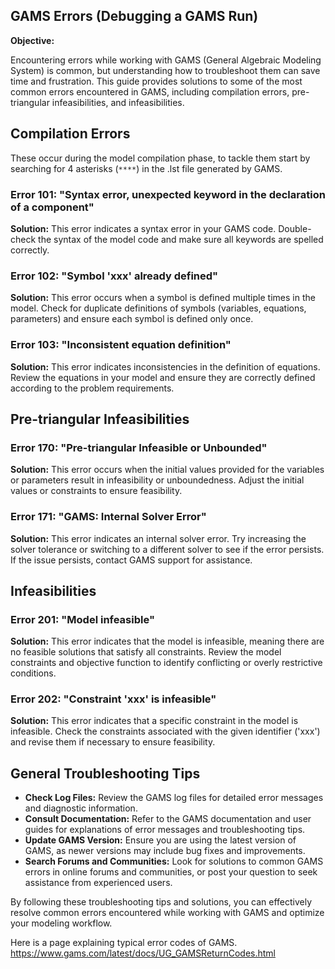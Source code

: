 ## GAMS Errors (Debugging a GAMS Run)

**Objective:**

Encountering errors while working with GAMS (General Algebraic Modeling System) is common, but understanding how to troubleshoot them can save time and frustration. This guide provides solutions to some of the most common errors encountered in GAMS, including compilation errors, pre-triangular infeasibilities, and infeasibilities.

## Compilation Errors

These occur during the model compilation phase, to tackle them start by searching for 4 asterisks (`****`) in the .lst file generated by GAMS.
### Error 101: "Syntax error, unexpected keyword in the declaration of a component" 

**Solution:** This error indicates a syntax error in your GAMS code. Double-check the syntax of the model code and make sure all keywords are spelled correctly.

### Error 102: "Symbol 'xxx' already defined" 

**Solution:** This error occurs when a symbol is defined multiple times in the model. Check for duplicate definitions of symbols (variables, equations, parameters) and ensure each symbol is defined only once.

### Error 103: "Inconsistent equation definition" 

**Solution:** This error indicates inconsistencies in the definition of equations. Review the equations in your model and ensure they are correctly defined according to the problem requirements.

## Pre-triangular Infeasibilities

### Error 170: "Pre-triangular Infeasible or Unbounded" 

**Solution:** This error occurs when the initial values provided for the variables or parameters result in infeasibility or unboundedness. Adjust the initial values or constraints to ensure feasibility.

### Error 171: "GAMS: Internal Solver Error" 

**Solution:** This error indicates an internal solver error. Try increasing the solver tolerance or switching to a different solver to see if the error persists. If the issue persists, contact GAMS support for assistance.

## Infeasibilities

### Error 201: "Model infeasible" 

**Solution:** This error indicates that the model is infeasible, meaning there are no feasible solutions that satisfy all constraints. Review the model constraints and objective function to identify conflicting or overly restrictive conditions.

### Error 202: "Constraint 'xxx' is infeasible" 

**Solution:** This error indicates that a specific constraint in the model is infeasible. Check the constraints associated with the given identifier ('xxx') and revise them if necessary to ensure feasibility.

## General Troubleshooting Tips

- **Check Log Files:** Review the GAMS log files for detailed error messages and diagnostic information.
- **Consult Documentation:** Refer to the GAMS documentation and user guides for explanations of error messages and troubleshooting tips.
- **Update GAMS Version:** Ensure you are using the latest version of GAMS, as newer versions may include bug fixes and improvements.
- **Search Forums and Communities:** Look for solutions to common GAMS errors in online forums and communities, or post your question to seek assistance from experienced users.

By following these troubleshooting tips and solutions, you can effectively resolve common errors encountered while working with GAMS and optimize your modeling workflow.

Here is a page explaining typical error codes of GAMS.
https://www.gams.com/latest/docs/UG_GAMSReturnCodes.html